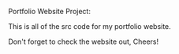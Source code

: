 Portfolio Website Project:

This is all of the src code for my portfolio website.

Don't forget to check the website out, Cheers!
